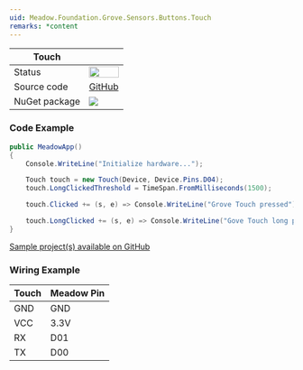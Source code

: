 ```yaml
---
uid: Meadow.Foundation.Grove.Sensors.Buttons.Touch
remarks: *content
---
```


| Touch | |
|--------|--------|
| Status | <img src="https://img.shields.io/badge/Working-brightgreen" style="width: auto; height: -webkit-fill-available;" /> |
| Source code | [GitHub](https://github.com/WildernessLabs/Meadow.Foundation.Grove/tree/main/Source/Touch) |
| NuGet package | <a href="https://www.nuget.org/packages/Meadow.Foundation.Grove.Sensors.Buttons.Touch/" target="_blank"><img src="https://img.shields.io/nuget/v/Meadow.Foundation.Grove.Sensors.Buttons.Touch.svg?label=Meadow.Foundation.Grove.Sensors.Buttons.Touch" /></a> |

### Code Example

```csharp
public MeadowApp()
{
    Console.WriteLine("Initialize hardware...");

    Touch touch = new Touch(Device, Device.Pins.D04);
    touch.LongClickedThreshold = TimeSpan.FromMilliseconds(1500);

    touch.Clicked += (s, e) => Console.WriteLine("Grove Touch pressed");

    touch.LongClicked += (s, e) => Console.WriteLine("Gove Touch long pressed");
}

```

[Sample project(s) available on GitHub](https://github.com/WildernessLabs/Meadow.Foundation.Grove/tree/main/Source/Touch)

### Wiring Example

| Touch | Meadow Pin |
|--------|------------|
| GND    | GND        |
| VCC    | 3.3V       |
| RX     | D01        |
| TX     | D00        |


















